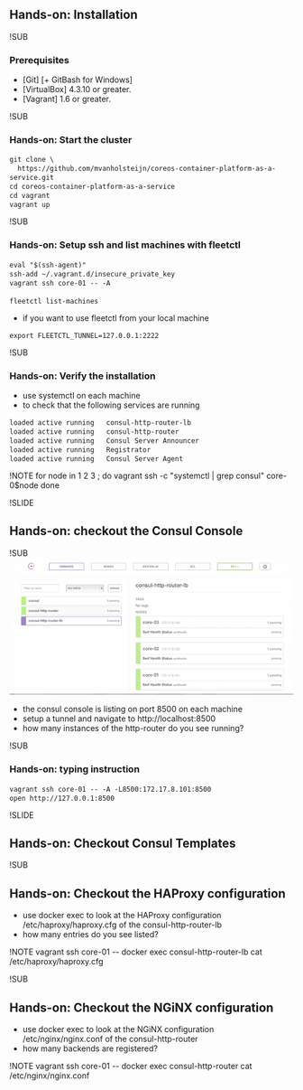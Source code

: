 ## Hands-on: Installation

!SUB
### Prerequisites
+ [Git] [+ GitBash for Windows]
+ [VirtualBox] 4.3.10 or greater.
+ [Vagrant] 1.6 or greater.

!SUB
### Hands-on: Start the cluster
```
git clone \
  https://github.com/mvanholsteijn/coreos-container-platform-as-a-service.git
cd coreos-container-platform-as-a-service
cd vagrant
vagrant up

```

!SUB
### Hands-on: Setup ssh and list machines with fleetctl

```
eval "$(ssh-agent)" 
ssh-add ~/.vagrant.d/insecure_private_key
vagrant ssh core-01 -- -A 

fleetctl list-machines
```
* if you want to use fleetctl from your local machine
```
export FLEETCTL_TUNNEL=127.0.0.1:2222
```

!SUB
### Hands-on: Verify the installation

* use systemctl on each machine 
* to check that the following services are running

```
loaded active running   consul-http-router-lb
loaded active running   consul-http-router
loaded active running   Consul Server Announcer
loaded active running   Registrator
loaded active running   Consul Server Agent
```

!NOTE
for node in 1 2 3 ; do
	vagrant ssh -c "systemctl | grep consul" core-0$node
done 

!SLIDE
## Hands-on: checkout the Consul Console

!SUB
![consul-console](images/consul-console.png)

* the consul console is listing on port 8500 on each machine
* setup a tunnel and navigate to http://localhost:8500
* how many instances of the http-router do you see running?

!SUB
### Hands-on: typing instruction
```
vagrant ssh core-01 -- -A -L8500:172.17.8.101:8500
open http://127.0.0.1:8500
```

!SLIDE
## Hands-on: Checkout Consul Templates

!SUB
## Hands-on: Checkout the HAProxy configuration

* use docker exec to look at the HAProxy configuration  /etc/haproxy/haproxy.cfg of the consul-http-router-lb
* how many entries do you see listed?

!NOTE
vagrant ssh core-01 -- docker exec consul-http-router-lb cat /etc/haproxy/haproxy.cfg

!SUB
## Hands-on: Checkout the NGiNX configuration

* use docker exec to look at the NGiNX configuration  /etc/nginx/nginx.conf of the consul-http-router
* how many backends are registered?

!NOTE
vagrant ssh core-01 -- docker exec consul-http-router cat /etc/nginx/nginx.conf
